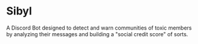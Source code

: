 # Sibyl
A Discord Bot designed to detect and warn communities of toxic members by analyzing their messages and building a "social credit score" of sorts.
